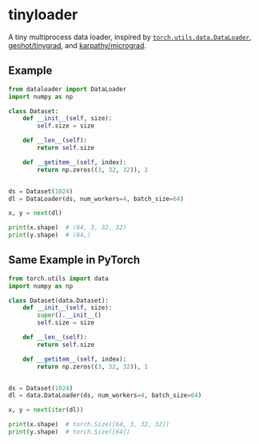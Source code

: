 # tinyloader

A tiny multiprocess data loader, inspired by
[`torch.utils.data.DataLoader`](https://pytorch.org/docs/stable/data.html#torch.utils.data.DataLoader),
[geohot/tinygrad](https://github.com/geohot/tinygrad), and [karpathy/micrograd](karpathy/micrograd).

## Example

```python
from dataloader import DataLoader
import numpy as np

class Dataset:
    def __init__(self, size):
        self.size = size

    def __len__(self):
        return self.size

    def __getitem__(self, index):
        return np.zeros((3, 32, 32)), 1


ds = Dataset(1024)
dl = DataLoader(ds, num_workers=4, batch_size=64)

x, y = next(dl)

print(x.shape)  # (64, 3, 32, 32)
print(y.shape)  # (64,)
```

## Same Example in PyTorch

```python
from torch.utils import data
import numpy as np

class Dataset(data.Dataset):
    def __init__(self, size):
        super().__init__()
        self.size = size

    def __len__(self):
        return self.size

    def __getitem__(self, index):
        return np.zeros((3, 32, 32)), 1


ds = Dataset(1024)
dl = data.DataLoader(ds, num_workers=4, batch_size=64)

x, y = next(iter(dl))

print(x.shape)  # torch.Size([64, 3, 32, 32])
print(y.shape)  # torch.Size([64])
```
